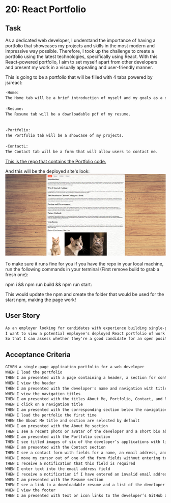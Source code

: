 # 20: React Portfolio

## Task

As a dedicated web developer, I understand the importance of having a portfolio that showcases my projects and skills in the most modern and impressive way possible. Therefore, I took up the challenge to create a portfolio using the latest technologies, specifically using React. With this React-powered portfolio, I aim to set myself apart from other developers and present my work in a visually appealing and user-friendly manner.

This is going to be a portfolio that will be filled with 4 tabs powered by js/react:

```md
-Home:
The Home tab will be a brief introduction of myself and my goals as a developer.

-Resume:
The Resume tab will be a downloadable pdf of my resume.


-Portfolio:
The Portfolio tab will be a showcase of my projects.

-ContactL:
The Contact tab will be a form that will allow users to contact me.
```

[This is the repo that contains the Portfolio code.](https://github.com/DavidHCCNguyen/C20-React-Portfolio)

And this will be the deployed site's look:
![This is the deployed site's look.](./Assets/Capture.PNG)

To make sure it runs fine for you if you have the repo in your local machine, run the following commands in your terminal (First remove build to grab a fresh one):

npm i && npm run build && npm run start:

This would update the npm and create the folder that would be used for the start npm,
making the page work!

## User Story

```md
As an employer looking for candidates with experience building single-page applications,
I want to view a potential employee's deployed React portfolio of work samples,
So that I can assess whether they're a good candidate for an open position.

```

## Acceptance Criteria

```md
GIVEN a single-page application portfolio for a web developer
WHEN I load the portfolio
THEN I am presented with a page containing a header, a section for content, and a footer
WHEN I view the header
THEN I am presented with the developer's name and navigation with titles corresponding to different sections of the portfolio
WHEN I view the navigation titles
THEN I am presented with the titles About Me, Portfolio, Contact, and Resume, and the title corresponding to the current section is highlighted
WHEN I click on a navigation title
THEN I am presented with the corresponding section below the navigation without the page reloading and that title is highlighted
WHEN I load the portfolio the first time
THEN the About Me title and section are selected by default
WHEN I am presented with the About Me section
THEN I see a recent photo or avatar of the developer and a short bio about them
WHEN I am presented with the Portfolio section
THEN I see titled images of six of the developer’s applications with links to both the deployed applications and the corresponding GitHub repositories
WHEN I am presented with the Contact section
THEN I see a contact form with fields for a name, an email address, and a message
WHEN I move my cursor out of one of the form fields without entering text
THEN I receive a notification that this field is required
WHEN I enter text into the email address field
THEN I receive a notification if I have entered an invalid email address
WHEN I am presented with the Resume section
THEN I see a link to a downloadable resume and a list of the developer’s proficiencies
WHEN I view the footer
THEN I am presented with text or icon links to the developer’s GitHub and LinkedIn profiles, and their profile on a third platform (Stack Overflow, Twitter)
```